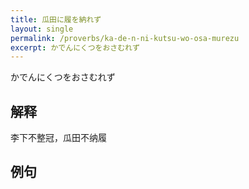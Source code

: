 ```yaml
---
title: 瓜田に履を納れず
layout: single
permalink: /proverbs/ka-de-n-ni-kutsu-wo-osa-murezu
excerpt: かでんにくつをおさむれず
---
```


かでんにくつをおさむれず

## 解释

李下不整冠，瓜田不纳履

## 例句

